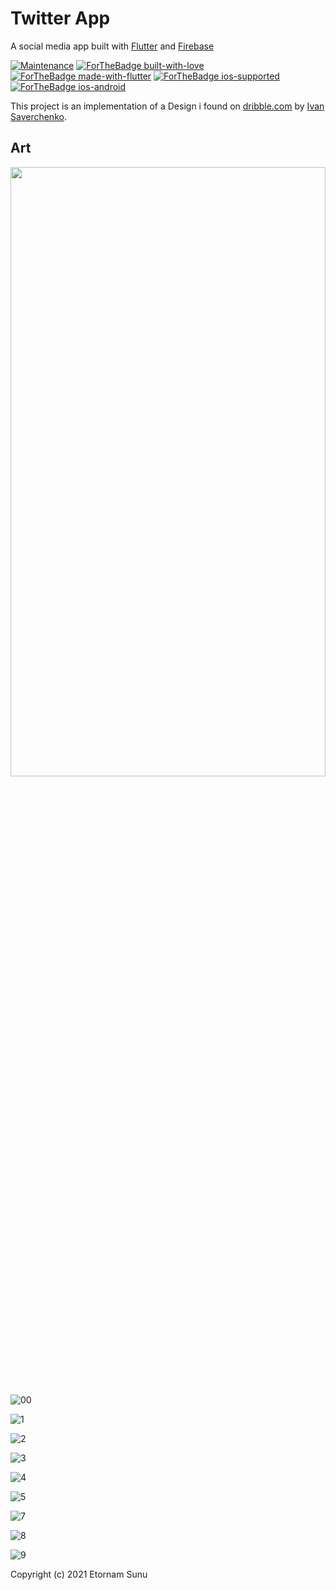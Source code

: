 # Twitter App

A social media app built with [Flutter](https://flutter.dev) and [Firebase](https://firebase.google.com)

<p align="center">

[![Maintenance](https://img.shields.io/badge/Maintained%3F-yes-green.svg)](https://github.com/RegNex/Familicious/graphs/commit-activity)
[![ForTheBadge built-with-love](http://ForTheBadge.com/images/badges/built-with-love.svg)](https://github.com/RegNex/)
[![ForTheBadge made-with-flutter](https://img.shields.io/badge/flutter-made%20with%20flutter-blue.svg)](https://flutter.dev)
[![ForTheBadge ios-supported](https://img.shields.io/badge/IOS-IOS%20Supported-lightgrey.svg)](https://flutter.dev)
[![ForTheBadge ios-android](https://img.shields.io/badge/android-android%20supported-green.svg)](https://flutter.dev)

</p>

This project is an implementation of a Design i found on [dribble.com](https://dribbble.com/shots/15800627-Famlicious-us-more-together-Social-app) by [Ivan Saverchenko](https://dribbble.com/saverchenko).

## Art

<img src="https://raw.githubusercontent.com/RegNex/Familicious-App/main/screenshots/Familicious.webp" width="100%"  height="50%"/>
<br>
 
![00](https://user-images.githubusercontent.com/88941146/173451342-9e91cbe3-0374-4370-89af-bfaebc7551bf.jpeg)

![1](https://user-images.githubusercontent.com/88941146/173451361-cfa876b0-e890-4d3e-9848-cc8f569bff0a.jpeg)

![2](https://user-images.githubusercontent.com/88941146/173451372-bf6a5a74-f809-432a-a9b8-fb43fb1d30bd.jpeg)

![3](https://user-images.githubusercontent.com/88941146/173451379-84a3b4fb-aedd-4f88-888b-959a58d72d08.jpeg)


![4](https://user-images.githubusercontent.com/88941146/173451453-a8cb4f60-1c23-4d69-b4f7-aea35fe7ec55.jpeg)

![5](https://user-images.githubusercontent.com/88941146/173451459-365e9b57-3371-4a23-b81e-da57591b95ca.jpeg)


![7](https://user-images.githubusercontent.com/88941146/173451466-d61f0188-100c-4d7a-9c50-5d7abd8f58ed.jpeg)

![8](https://user-images.githubusercontent.com/88941146/173451476-9a5ece1e-ecc5-4c62-af6e-3726c4b3d713.jpeg)

![9](https://user-images.githubusercontent.com/88941146/173451483-eb436261-db22-447b-8227-6df7a47aa4a8.jpeg)





Copyright (c) 2021 Etornam Sunu

